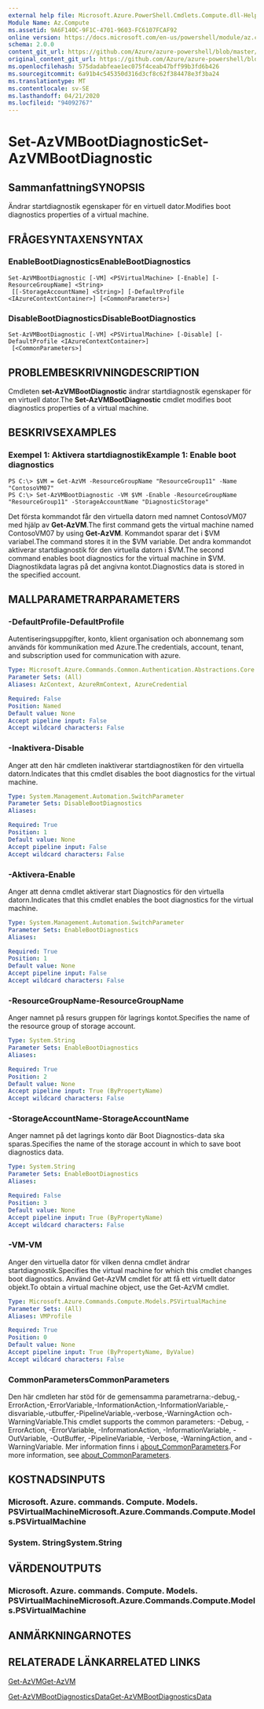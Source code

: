 ```yaml
---
external help file: Microsoft.Azure.PowerShell.Cmdlets.Compute.dll-Help.xml
Module Name: Az.Compute
ms.assetid: 9A6F140C-9F1C-4701-9603-FC6107FCAF92
online version: https://docs.microsoft.com/en-us/powershell/module/az.compute/set-azvmbootdiagnostic
schema: 2.0.0
content_git_url: https://github.com/Azure/azure-powershell/blob/master/src/Compute/Compute/help/Set-AzVMBootDiagnostic.md
original_content_git_url: https://github.com/Azure/azure-powershell/blob/master/src/Compute/Compute/help/Set-AzVMBootDiagnostic.md
ms.openlocfilehash: 575dadabfeae1ec075f4ceab47bff99b3fd6b426
ms.sourcegitcommit: 6a91b4c545350d316d3cf8c62f384478e3f3ba24
ms.translationtype: MT
ms.contentlocale: sv-SE
ms.lasthandoff: 04/21/2020
ms.locfileid: "94092767"
---
```

# <span data-ttu-id="690a5-101">Set-AzVMBootDiagnostic</span><span class="sxs-lookup"><span data-stu-id="690a5-101">Set-AzVMBootDiagnostic</span></span>

## <span data-ttu-id="690a5-102">Sammanfattning</span><span class="sxs-lookup"><span data-stu-id="690a5-102">SYNOPSIS</span></span>
<span data-ttu-id="690a5-103">Ändrar startdiagnostik egenskaper för en virtuell dator.</span><span class="sxs-lookup"><span data-stu-id="690a5-103">Modifies boot diagnostics properties of a virtual machine.</span></span>

## <span data-ttu-id="690a5-104">FRÅGESYNTAXEN</span><span class="sxs-lookup"><span data-stu-id="690a5-104">SYNTAX</span></span>

### <span data-ttu-id="690a5-105">EnableBootDiagnostics</span><span class="sxs-lookup"><span data-stu-id="690a5-105">EnableBootDiagnostics</span></span>
```
Set-AzVMBootDiagnostic [-VM] <PSVirtualMachine> [-Enable] [-ResourceGroupName] <String>
 [[-StorageAccountName] <String>] [-DefaultProfile <IAzureContextContainer>] [<CommonParameters>]
```

### <span data-ttu-id="690a5-106">DisableBootDiagnostics</span><span class="sxs-lookup"><span data-stu-id="690a5-106">DisableBootDiagnostics</span></span>
```
Set-AzVMBootDiagnostic [-VM] <PSVirtualMachine> [-Disable] [-DefaultProfile <IAzureContextContainer>]
 [<CommonParameters>]
```

## <span data-ttu-id="690a5-107">PROBLEMBESKRIVNING</span><span class="sxs-lookup"><span data-stu-id="690a5-107">DESCRIPTION</span></span>
<span data-ttu-id="690a5-108">Cmdleten **set-AzVMBootDiagnostic** ändrar startdiagnostik egenskaper för en virtuell dator.</span><span class="sxs-lookup"><span data-stu-id="690a5-108">The **Set-AzVMBootDiagnostic** cmdlet modifies boot diagnostics properties of a virtual machine.</span></span>

## <span data-ttu-id="690a5-109">BESKRIVS</span><span class="sxs-lookup"><span data-stu-id="690a5-109">EXAMPLES</span></span>

### <span data-ttu-id="690a5-110">Exempel 1: Aktivera startdiagnostik</span><span class="sxs-lookup"><span data-stu-id="690a5-110">Example 1: Enable boot diagnostics</span></span>
```
PS C:\> $VM = Get-AzVM -ResourceGroupName "ResourceGroup11" -Name "ContosoVM07"
PS C:\> Set-AzVMBootDiagnostic -VM $VM -Enable -ResourceGroupName "ResourceGroup11" -StorageAccountName "DiagnosticStorage"
```

<span data-ttu-id="690a5-111">Det första kommandot får den virtuella datorn med namnet ContosoVM07 med hjälp av **Get-AzVM**.</span><span class="sxs-lookup"><span data-stu-id="690a5-111">The first command gets the virtual machine named ContosoVM07 by using **Get-AzVM**.</span></span>
<span data-ttu-id="690a5-112">Kommandot sparar det i $VM variabel.</span><span class="sxs-lookup"><span data-stu-id="690a5-112">The command stores it in the $VM variable.</span></span>
<span data-ttu-id="690a5-113">Det andra kommandot aktiverar startdiagnostik för den virtuella datorn i $VM.</span><span class="sxs-lookup"><span data-stu-id="690a5-113">The second command enables boot diagnostics for the virtual machine in $VM.</span></span>
<span data-ttu-id="690a5-114">Diagnostikdata lagras på det angivna kontot.</span><span class="sxs-lookup"><span data-stu-id="690a5-114">Diagnostics data is stored in the specified account.</span></span>

## <span data-ttu-id="690a5-115">MALLPARAMETRAR</span><span class="sxs-lookup"><span data-stu-id="690a5-115">PARAMETERS</span></span>

### <span data-ttu-id="690a5-116">-DefaultProfile</span><span class="sxs-lookup"><span data-stu-id="690a5-116">-DefaultProfile</span></span>
<span data-ttu-id="690a5-117">Autentiseringsuppgifter, konto, klient organisation och abonnemang som används för kommunikation med Azure.</span><span class="sxs-lookup"><span data-stu-id="690a5-117">The credentials, account, tenant, and subscription used for communication with azure.</span></span>

```yaml
Type: Microsoft.Azure.Commands.Common.Authentication.Abstractions.Core.IAzureContextContainer
Parameter Sets: (All)
Aliases: AzContext, AzureRmContext, AzureCredential

Required: False
Position: Named
Default value: None
Accept pipeline input: False
Accept wildcard characters: False
```

### <span data-ttu-id="690a5-118">-Inaktivera</span><span class="sxs-lookup"><span data-stu-id="690a5-118">-Disable</span></span>
<span data-ttu-id="690a5-119">Anger att den här cmdleten inaktiverar startdiagnostiken för den virtuella datorn.</span><span class="sxs-lookup"><span data-stu-id="690a5-119">Indicates that this cmdlet disables the boot diagnostics for the virtual machine.</span></span>

```yaml
Type: System.Management.Automation.SwitchParameter
Parameter Sets: DisableBootDiagnostics
Aliases:

Required: True
Position: 1
Default value: None
Accept pipeline input: False
Accept wildcard characters: False
```

### <span data-ttu-id="690a5-120">-Aktivera</span><span class="sxs-lookup"><span data-stu-id="690a5-120">-Enable</span></span>
<span data-ttu-id="690a5-121">Anger att denna cmdlet aktiverar start Diagnostics för den virtuella datorn.</span><span class="sxs-lookup"><span data-stu-id="690a5-121">Indicates that this cmdlet enables the boot diagnostics for the virtual machine.</span></span>

```yaml
Type: System.Management.Automation.SwitchParameter
Parameter Sets: EnableBootDiagnostics
Aliases:

Required: True
Position: 1
Default value: None
Accept pipeline input: False
Accept wildcard characters: False
```

### <span data-ttu-id="690a5-122">-ResourceGroupName</span><span class="sxs-lookup"><span data-stu-id="690a5-122">-ResourceGroupName</span></span>
<span data-ttu-id="690a5-123">Anger namnet på resurs gruppen för lagrings kontot.</span><span class="sxs-lookup"><span data-stu-id="690a5-123">Specifies the name of the resource group of storage account.</span></span>

```yaml
Type: System.String
Parameter Sets: EnableBootDiagnostics
Aliases:

Required: True
Position: 2
Default value: None
Accept pipeline input: True (ByPropertyName)
Accept wildcard characters: False
```

### <span data-ttu-id="690a5-124">-StorageAccountName</span><span class="sxs-lookup"><span data-stu-id="690a5-124">-StorageAccountName</span></span>
<span data-ttu-id="690a5-125">Anger namnet på det lagrings konto där Boot Diagnostics-data ska sparas.</span><span class="sxs-lookup"><span data-stu-id="690a5-125">Specifies the name of the storage account in which to save boot diagnostics data.</span></span>

```yaml
Type: System.String
Parameter Sets: EnableBootDiagnostics
Aliases:

Required: False
Position: 3
Default value: None
Accept pipeline input: True (ByPropertyName)
Accept wildcard characters: False
```

### <span data-ttu-id="690a5-126">-VM</span><span class="sxs-lookup"><span data-stu-id="690a5-126">-VM</span></span>
<span data-ttu-id="690a5-127">Anger den virtuella dator för vilken denna cmdlet ändrar startdiagnostik.</span><span class="sxs-lookup"><span data-stu-id="690a5-127">Specifies the virtual machine for which this cmdlet changes boot diagnostics.</span></span>
<span data-ttu-id="690a5-128">Använd Get-AzVM cmdlet för att få ett virtuellt dator objekt.</span><span class="sxs-lookup"><span data-stu-id="690a5-128">To obtain a virtual machine object, use the Get-AzVM cmdlet.</span></span>

```yaml
Type: Microsoft.Azure.Commands.Compute.Models.PSVirtualMachine
Parameter Sets: (All)
Aliases: VMProfile

Required: True
Position: 0
Default value: None
Accept pipeline input: True (ByPropertyName, ByValue)
Accept wildcard characters: False
```

### <span data-ttu-id="690a5-129">CommonParameters</span><span class="sxs-lookup"><span data-stu-id="690a5-129">CommonParameters</span></span>
<span data-ttu-id="690a5-130">Den här cmdleten har stöd för de gemensamma parametrarna:-debug,-ErrorAction,-ErrorVariable,-InformationAction,-InformationVariable,-disvariable,-utbuffer,-PipelineVariable,-verbose,-WarningAction och-WarningVariable.</span><span class="sxs-lookup"><span data-stu-id="690a5-130">This cmdlet supports the common parameters: -Debug, -ErrorAction, -ErrorVariable, -InformationAction, -InformationVariable, -OutVariable, -OutBuffer, -PipelineVariable, -Verbose, -WarningAction, and -WarningVariable.</span></span> <span data-ttu-id="690a5-131">Mer information finns i [about_CommonParameters](http://go.microsoft.com/fwlink/?LinkID=113216).</span><span class="sxs-lookup"><span data-stu-id="690a5-131">For more information, see [about_CommonParameters](http://go.microsoft.com/fwlink/?LinkID=113216).</span></span>

## <span data-ttu-id="690a5-132">KOSTNADS</span><span class="sxs-lookup"><span data-stu-id="690a5-132">INPUTS</span></span>

### <span data-ttu-id="690a5-133">Microsoft. Azure. commands. Compute. Models. PSVirtualMachine</span><span class="sxs-lookup"><span data-stu-id="690a5-133">Microsoft.Azure.Commands.Compute.Models.PSVirtualMachine</span></span>

### <span data-ttu-id="690a5-134">System. String</span><span class="sxs-lookup"><span data-stu-id="690a5-134">System.String</span></span>

## <span data-ttu-id="690a5-135">VÄRDEN</span><span class="sxs-lookup"><span data-stu-id="690a5-135">OUTPUTS</span></span>

### <span data-ttu-id="690a5-136">Microsoft. Azure. commands. Compute. Models. PSVirtualMachine</span><span class="sxs-lookup"><span data-stu-id="690a5-136">Microsoft.Azure.Commands.Compute.Models.PSVirtualMachine</span></span>

## <span data-ttu-id="690a5-137">ANMÄRKNINGAR</span><span class="sxs-lookup"><span data-stu-id="690a5-137">NOTES</span></span>

## <span data-ttu-id="690a5-138">RELATERADE LÄNKAR</span><span class="sxs-lookup"><span data-stu-id="690a5-138">RELATED LINKS</span></span>

[<span data-ttu-id="690a5-139">Get-AzVM</span><span class="sxs-lookup"><span data-stu-id="690a5-139">Get-AzVM</span></span>](./Get-AzVM.md)

[<span data-ttu-id="690a5-140">Get-AzVMBootDiagnosticsData</span><span class="sxs-lookup"><span data-stu-id="690a5-140">Get-AzVMBootDiagnosticsData</span></span>](./Get-AzVMBootDiagnosticsData.md)


